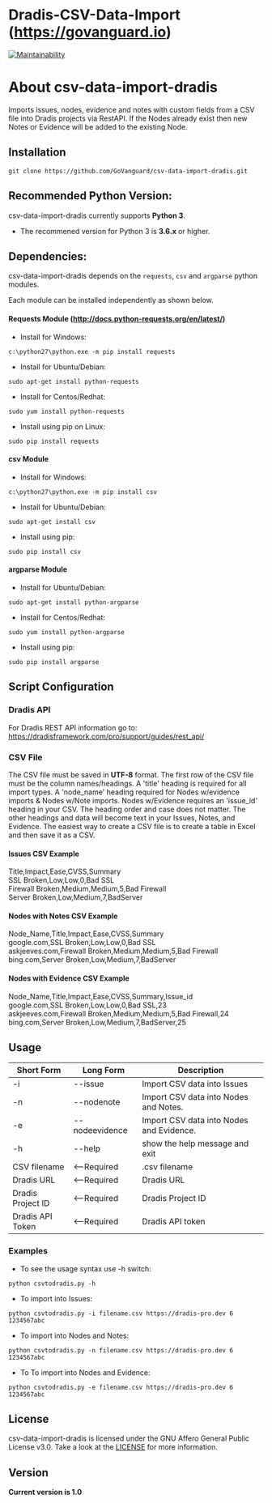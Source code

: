 Dradis-CSV-Data-Import (https://govanguard.io)
==
[![Maintainability](https://api.codeclimate.com/v1/badges/96f876225bd0bf4c8519/maintainability)](https://codeclimate.com/github/GoVanguard/dradis-import-cve-details/maintainability)

# About csv-data-import-dradis
Imports issues, nodes, evidence and notes with custom fields from a CSV file into Dradis projects via RestAPI. If the Nodes already exist then new Notes or Evidence will be added to the existing Node.

## Installation

```
git clone https://github.com/GoVanguard/csv-data-import-dradis.git
```

## Recommended Python Version:

csv-data-import-dradis currently supports **Python 3**.

* The recommened version for Python 3 is **3.6.x** or higher.

## Dependencies:

csv-data-import-dradis depends on the `requests`, `csv` and `argparse` python modules.

Each module can be installed independently as shown below.

#### Requests Module (http://docs.python-requests.org/en/latest/)

- Install for Windows:
```
c:\python27\python.exe -m pip install requests
```

- Install for Ubuntu/Debian:
```
sudo apt-get install python-requests
```

- Install for Centos/Redhat:
```
sudo yum install python-requests
```

- Install using pip on Linux:
```
sudo pip install requests
```

#### csv Module 

- Install for Windows:
```
c:\python27\python.exe -m pip install csv
```

- Install for Ubuntu/Debian:
```
sudo apt-get install csv  
```

- Install using pip:
```
sudo pip install csv
```

#### argparse Module

- Install for Ubuntu/Debian:
```
sudo apt-get install python-argparse
```

- Install for Centos/Redhat:
```
sudo yum install python-argparse
``` 

- Install using pip:
```
sudo pip install argparse
```

## Script Configuration

### Dradis API
For Dradis REST API information go to: https://dradisframework.com/pro/support/guides/rest_api/

### CSV File
The CSV file must be saved in **UTF-8** format. The first row of the CSV file must be the column names/headings. A 'title' heading  is required for all import types. A 'node_name' heading required for Nodes w/evidence imports & Nodes w/Note imports. Nodes w/Evidence requires an 'issue_id' heading in your CSV. The heading order and case does not matter. The other headings and data will become text in your Issues, Notes, and Evidence. The easiest way to create a CSV file is to create a table in Excel and then save it as a CSV.

#### Issues CSV Example  
Title,Impact,Ease,CVSS,Summary  
SSL Broken,Low,Low,0,Bad SSL  
Firewall Broken,Medium,Medium,5,Bad Firewall  
Server Broken,Low,Medium,7,BadServer  

#### Nodes with Notes CSV Example
Node_Name,Title,Impact,Ease,CVSS,Summary  
google.com,SSL Broken,Low,Low,0,Bad SSL  
askjeeves.com,Firewall Broken,Medium,Medium,5,Bad Firewall  
bing.com,Server Broken,Low,Medium,7,BadServer  

#### Nodes with Evidence CSV Example  
Node_Name,Title,Impact,Ease,CVSS,Summary,Issue_id  
google.com,SSL Broken,Low,Low,0,Bad SSL,23  
askjeeves.com,Firewall Broken,Medium,Medium,5,Bad Firewall,24  
bing.com,Server Broken,Low,Medium,7,BadServer,25  

## Usage

Short Form        | Long Form      | Description
----------------- | -------------- |-------------
-i                | --issue        | Import CSV data into Issues
-n                | --nodenote     | Import CSV data into Nodes and Notes.
-e                | --nodeevidence | Import CSV data into Nodes and Evidence.
-h                | --help         | show the help message and exit
CSV filename      | <--Required    | .csv filename
Dradis URL        | <--Required    | Dradis URL
Dradis Project ID | <--Required    | Dradis Project ID
Dradis API Token  | <--Required    | Dradis API token


### Examples

* To see the usage syntax use -h switch:

```python csvtodradis.py -h```

* To import into Issues:

``python csvtodradis.py -i filename.csv https://dradis-pro.dev 6 1234567abc``

* To import into Nodes and Notes:

``python csvtodradis.py -n filename.csv https://dradis-pro.dev 6 1234567abc``

* To To import into Nodes and Evidence:

``python csvtodradis.py -e filename.csv https://dradis-pro.dev 6 1234567abc``


## License

csv-data-import-dradis is licensed under the GNU Affero General Public License v3.0. Take a look at the [LICENSE](https://github.com/GoVanguard/csv-data-import-dradis/blob/master/LICENSE) for more information.

## Version
**Current version is 1.0**
